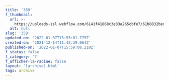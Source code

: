 ```yaml
---
title: '359'
f_thumbnail:
  url: >-
    https://uploads-ssl.webflow.com/6141f41868c3e33a265cbfe7/61b8832bed6c1f8497a1b14d_359.jpg
  alt: null
slug: '359'
updated-on: '2022-01-07T15:53:01.775Z'
created-on: '2021-12-14T11:42:39.064Z'
published-on: '2022-01-07T15:59:08.210Z'
f_status: false
f_category: '?'
f_afficher-la-racine: false
layout: '[archive].html'
tags: archive
---
```



